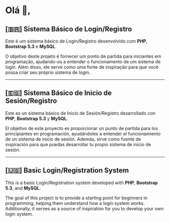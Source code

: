 # Olá 👋,

## [🇧🇷] Sistema Básico de Login/Registro

Este é um sistema básico de Login/Registro desenvolvido com **PHP**, **Bootstrap 5.3** e **MySQL**.

O objetivo deste projeto é fornecer um ponto de partida para iniciantes em programação, ajudando-os a entender o funcionamento de um sistema de login. Além disso, ele serve como uma fonte de inspiração para que você possa criar seu próprio sistema de login.

---

## [🇪🇸] Sistema Básico de Inicio de Sesión/Registro

Este es un sistema básico de Inicio de Sesión/Registro desarrollado con **PHP**, **Bootstrap 5.3** y **MySQL**.

El objetivo de este proyecto es proporcionar un punto de partida para los principiantes en programación, ayudándoles a entender el funcionamiento de un sistema de inicio de sesión. Además, sirve como fuente de inspiración para que puedas desarrollar tu propio sistema de inicio de sesión.

---

## [🇺🇸] Basic Login/Registration System

This is a basic Login/Registration system developed with **PHP**, **Bootstrap 5.3**, and **MySQL**.

The goal of this project is to provide a starting point for beginners in programming, helping them understand how a login system works. Additionally, it serves as a source of inspiration for you to develop your own login system.
